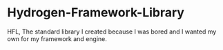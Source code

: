 # Hydrogen-Framework-Library
HFL, The standard library I created because I was bored and I wanted my own for my framework and engine.
